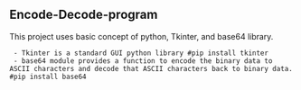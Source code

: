 
## Encode-Decode-program
  This project uses basic concept of python, Tkinter, and base64 library.
  
     - Tkinter is a standard GUI python library #pip install tkinter
     - base64 module provides a function to encode the binary data to ASCII characters and decode that ASCII characters back to binary data. #pip install base64
